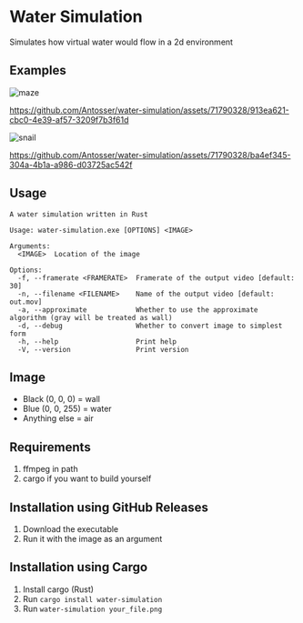 # Water Simulation
Simulates how virtual water would flow in a 2d environment

## Examples
![maze](https://github.com/Antosser/water-simulation/assets/71790328/7cf2877c-263c-4296-bf68-d158bcc322d6)

https://github.com/Antosser/water-simulation/assets/71790328/913ea621-cbc0-4e39-af57-3209f7b3f61d

![snail](https://github.com/Antosser/water-simulation/assets/71790328/eeea46e8-d109-4ebe-936f-62ae60223a36)

https://github.com/Antosser/water-simulation/assets/71790328/ba4ef345-304a-4b1a-a986-d03725ac542f

## Usage
```
A water simulation written in Rust

Usage: water-simulation.exe [OPTIONS] <IMAGE>

Arguments:
  <IMAGE>  Location of the image

Options:
  -f, --framerate <FRAMERATE>  Framerate of the output video [default: 30]
  -n, --filename <FILENAME>    Name of the output video [default: out.mov]
  -a, --approximate            Whether to use the approximate algorithm (gray will be treated as wall)
  -d, --debug                  Whether to convert image to simplest form
  -h, --help                   Print help
  -V, --version                Print version
```

## Image
* Black (0, 0, 0) = wall
* Blue (0, 0, 255) = water
* Anything else = air

## Requirements
1. ffmpeg in path
2. cargo if you want to build yourself

## Installation using GitHub Releases
1. Download the executable
2. Run it with the image as an argument

## Installation using Cargo
1. Install cargo (Rust)
2. Run `cargo install water-simulation`
3. Run `water-simulation your_file.png`
